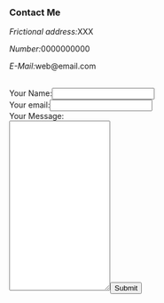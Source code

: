 <!DOCTYPE html>
<html lang="en" dir="ltr">
  <head>
    <meta charset="utf-8">
    <title>Contact Me</title>
  </head>
  <body>
    <h3>Contact Me</h3>
    <p>
    <em>Frictional address:</em>XXX
      </p>
      <p><em>Number:</em>0000000000
          </p>
          <p>
            <em>E-Mail:</em>web@email.com
            </p>
            <br />
            <form>
              <label>Your Name:</label><input type="text" /><br />
              <label>Your email:</label><input type="email" /><br />
                            <label>Your Message:</label><br /><textarea rows="20" col="20"></textarea><input type="submit" />
              </form>

  </body>
</html>
